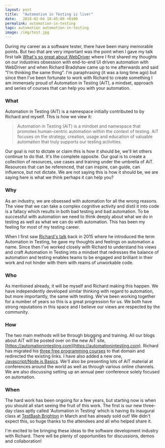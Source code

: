 ```yaml
---
layout: post
title:  "Automation in Testing is live!"
date:   2018-02-04 18:45:00 +0100
permalink: automation-in-testing
tags: automation automation-in-testing
image: /img/test.jpg
---
```


During my career as a software tester, there have been many memorable points. But two that are very important was the point when I gave my talk first talk [What's so great about WebDriver](https://www.slideshare.net/mwinteringham/whats-so-great-about-web-driver) where I first shared my thoughts on our industries obsession with end-to-end UI driven automation with WebDriver and when Richard Bradshaw came up to me afterwards and said "I'm thinking the same thing". I'm paraphrasing (it was a long time ago) but since then I've been fortunate to work with Richard to create something I am immensely proud of Automation in Testing (AiT), a mindset, approach and series of courses that can help you with your automation.

### What
Automation in Testing (AiT) is a namespace initially contributed to by Richard and myself. This is how we view it:

> Automation in Testing (AiT) is a mindset and namespace that promotes human-centric automation within the context of testing. AiT focuses on the strategy, creation, usage and education of valuable automation that truly supports our testing activities.

Our goal is not to dictate or claim this is how it should be, we'll let others continue to do that. It's the complete opposite. Our goal is to create a collection of resources, use cases and training under the umbrella of AiT. Resources that can be referenced, that can inspire, can guide, can influence, but not dictate. We are not saying this is how it should be, we are saying here is what we think perhaps it can help you?

### Why
As an industry, we are obsessed with automation for all the wrong reasons. The view that we can take a complex cognitive activity and distil it into code is a fallacy which results in both bad testing and bad automation. To be successful with automation we need to think deeply about what we do in testing as well as what we can do with automation. This has been my feeling for most of my testing career.

When I first saw [Richard's talk](https://dojo.ministryoftesting.com/lessons/automation-in-testing-richard-bradshaw) back in 2015 where he introduced the term Automation in Testing, he gave my thoughts and feelings on automation a name. Since then I've worked closely with Richard to understand his views and craft Automation in Testing into a mindset that redresses the balance of automation and testing enables teams to be engaged and brilliant in their work and not hinder with them with reams of unworkable code.

### Who
As mentioned already, it will be myself and Richard making this happen. We have independently developed similar thinking with regard to automation, but more importantly, the same with testing. We've been working together for a number of years so this is a great progression for us. We both have strong reputations in this space and I believe our views are respected by the community.

### How
The two main methods will be through blogging and training. All our blogs about AiT will be posted over on the new AiT site, [https://automationintesting.com](https://automationintesting.com). Richard has migrated his [three free programming courses](http://automationintesting.com/onlinecourses/) to that domain and redirected the existing links. I have also added a new one, [Javascript/Node.js Basics](http://automationintesting.com/node/course/). We'll also be presenting lots of AiT material at conferences around the world as well as through various online channels. We are also discussing setting up an annual peer conference solely focused on automation.

### When
The hard work has been ongoing for a few years, but starting now is when you should all start seeing the fruit of this work. The first is our new three-day class aptly called 'Automation in Testing' which is having its inaugural class at [TestBash Brighton](https://dojo.ministryoftesting.com/events/testbash-brighton-2018) in March and has already sold out! We didn't expect this, so huge thanks to the attendees and all who helped share it.

I'm excited to be bringing these ideas to the software development industry with Richard. There will be plenty of opportunities for discussions, demos and collaboration!
